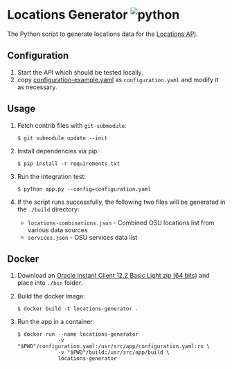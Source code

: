 # Locations Generator ![python](https://img.shields.io/badge/python-3.7-blue.svg)

The Python script to generate locations data for the [Locations API](https://github.com/osu-mist/locations-frontend-api).

## Configuration

1. Start the API which should be tested locally.
2. copy
[configuration-example.yaml](./configuration-example.yaml) as `configuration.yaml`  and modify it as necessary.

## Usage

1. Fetch contrib files with `git-submodule`:

    ```shell
    $ git submodule update --init
    ```


2. Install dependencies via pip:

    ```shell
    $ pip install -r requirements.txt
    ```

3. Run the integration test:

    ```shell
    $ python app.py --config=configuration.yaml
    ```

4. If the script runs successfully, the following two files will be generated in the `./build` directory:

    * `locations-combinations.json` - Combined OSU locations list from various data sources
    * `services.json` - OSU services data list

## Docker

1. Download an [Oracle Instant Client 12.2 Basic Light zip (64 bits)](http://www.oracle.com/technetwork/topics/linuxx86-64soft-092277.html) and place into `./bin` folder.

2. Build the docker image:

    ```shell
    $ docker build -t locations-generator .
    ```

3. Run the app in a container:

    ```shell
    $ docker run --name locations-generator
                 -v "$PWD"/configuration.yaml:/usr/src/app/configuration.yaml:ro \
                 -v "$PWD"/build:/usr/src/app/build \
                 locations-generator
    ```

